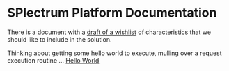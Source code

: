 # SPlectrum Platform Documentation

There is a document with a [draft of a wishlist](./wishlist-draft.md) of characteristics that we should like to include in the solution.

Thinking about getting some hello world to execute, mulling over a request execution routine ... [Hello World](./execution-flow/hello-world.md)
